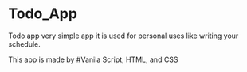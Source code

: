 # Todo_App

Todo app very simple app it is used for personal uses like writing your schedule.

This app is made by #Vanila Script, HTML, and CSS
